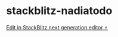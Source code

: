 # stackblitz-nadiatodo

[Edit in StackBlitz next generation editor ⚡️](https://stackblitz.com/~/github.com/nychoi2/stackblitz-nadiatodo)
